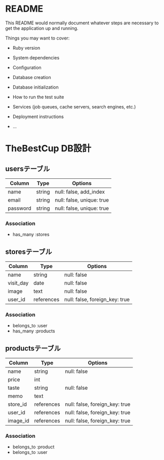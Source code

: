 # README

This README would normally document whatever steps are necessary to get the
application up and running.

Things you may want to cover:

* Ruby version

* System dependencies

* Configuration

* Database creation

* Database initialization

* How to run the test suite

* Services (job queues, cache servers, search engines, etc.)

* Deployment instructions

* ...
# TheBestCup DB設計
## usersテーブル
|Column|Type|Options|
|------|----|-------|
|name|string|null: false, add_index|
|email|string|null: false, unique: true|
|password|string|null: false, unique: true|
### Association
- has_many :stores

## storesテーブル
|Column|Type|Options|
|------|----|-------|
|name|string|null: false|
|visit_day|date|null: false|
|image|text|null: false|
|user_id|references|null: false, foreign_key: true|
### Association
- belongs_to :user
- has_many :products


## productsテーブル
|Column|Type|Options|
|------|----|-------|
|name|string|null: false|
|price|int||
|taste|string|null: false|
|memo|text||
|store_id|references|null: false, foreign_key: true|
|user_id|references|null: false, foreign_key: true|
|image_id|references|null: false, foreign_key: true|
### Association
- belongs_to :product
- belongs_to :user

